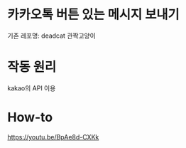 # 카카오톡 버튼 있는 메시지 보내기
기존 레포명: deadcat 관짝고양이

# 작동 원리
kakao의 API 이용

# How-to
https://youtu.be/BpAe8d-CXKk

